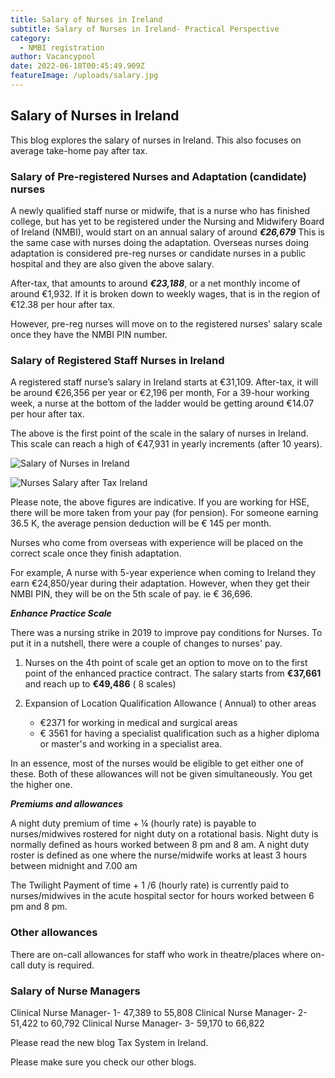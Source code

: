 ```yaml
---
title: Salary of Nurses in Ireland
subtitle: Salary of Nurses in Ireland- Practical Perspective
category:
  - NMBI registration
author: Vacancypool
date: 2022-06-18T00:45:49.909Z
featureImage: /uploads/salary.jpg
---
```

## Salary of Nurses in Ireland

This blog explores the salary of nurses in Ireland. This also focuses on average take-home pay after tax.

### Salary of Pre-registered Nurses and Adaptation (candidate) nurses

A newly qualified staff nurse or midwife, that is a nurse who has finished college, but has yet to be registered under the Nursing and Midwifery Board of Ireland (NMBI), would start on an annual salary of around ***€26,679***
This is the same case with nurses doing the adaptation. Overseas nurses doing adaptation is considered pre-reg nurses or candidate nurses in a public hospital and they are also given the above salary.

After-tax, that amounts to around ***€23,188***, or a net monthly income of around €1,932. If it is broken down to weekly wages, that is in the region of €12.38 per hour after tax.

However, pre-reg nurses will move on to the registered nurses' salary scale once they have the NMBI PIN number.  

### Salary of Registered Staff Nurses in Ireland

A registered staff nurse’s salary in Ireland starts at €31,109. After-tax, it will be around €26,356 per year or €2,196 per month, For a 39-hour working week, a nurse at the bottom of the ladder would be getting around €14.07 per hour after tax.

The above is the first point of the scale in the salary of nurses in Ireland. This scale can reach a high of €47,931 in yearly increments (after 10 years).

![Salary of Nurses in Ireland](/uploads/salary-1.jpg "1st point of scale  Nurses Salary after Tax- Indicative")

![Nurses Salary after Tax Ireland](/uploads/salary-2.jpg "last point of scale Nurses Salary after Tax- Indicative  ")

Please note, the above figures are indicative. If you are working for HSE, there will be more taken from your pay (for pension). For someone earning 36.5 K, the average pension deduction will be € 145 per month.

Nurses who come from overseas with experience will be placed on the correct scale once they finish adaptation.

For example, A nurse with 5-year experience when coming to Ireland they earn €24,850/year during their adaptation. However, when they get their NMBI PIN, they will be on the 5th scale of pay. ie € 36,696.

***Enhance Practice Scale***

There was a nursing strike in 2019 to improve pay conditions for Nurses. To put it in a nutshell, there were a couple of changes to nurses' pay. 

1. Nurses on the 4th point of scale get an option to move on to the first point of the enhanced practice contract. The salary starts from **€37,661** and reach up to **€49,486** ( 8 scales) 
2. Expansion of Location Qualification Allowance ( Annual) to other areas

   * €2371 for working in medical and surgical areas
   * € 3561 for having a specialist qualification such as a higher diploma or master's and working in a specialist area.

In an essence, most of the nurses would be eligible to get either one of these. Both of these allowances will not be given simultaneously. You get the higher one. 

***Premiums and allowances***

A night duty premium of time + ¼ (hourly rate) is payable to nurses/midwives rostered for night duty on a rotational basis. Night duty is normally defined as hours worked between 8 pm and 8 am. A night duty roster is defined as one where the nurse/midwife works at least 3 hours between midnight and 7.00 am

The Twilight Payment of time + 1 /6 (hourly rate) is currently paid to nurses/midwives in the acute hospital sector for hours worked between 6 pm and 8 pm.

### Other allowances

There are on-call allowances for staff who work in theatre/places where on-call duty is required. 

### Salary of Nurse Managers

Clinical Nurse Manager- 1- 47,389 to 55,808
Clinical Nurse Manager- 2- 51,422 to 60,792
Clinical Nurse Manager- 3- 59,170 to 66,822

Please read the new blog Tax System in Ireland. 

Please make sure you check our other blogs.